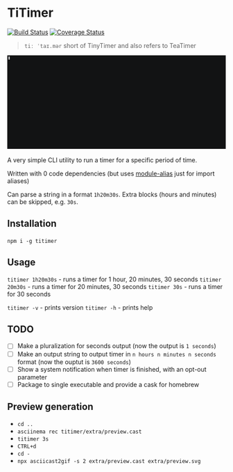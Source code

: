 # TiTimer

[![Build Status](https://travis-ci.org/goooseman/titimer.svg?branch=master)](https://travis-ci.org/goooseman/titimer)
[![Coverage Status](https://coveralls.io/repos/github/goooseman/titimer/badge.svg?branch=master)](https://coveralls.io/github/goooseman/titimer?branch=master)

> `tiː ˈtaɪ.mər` short of TinyTimer and also refers to TeaTimer

![asciicast](./extra/preview.gif)

A very simple CLI utility to run a timer for a specific period of time.

Written with 0 code dependencies (but uses [module-alias](https://www.npmjs.com/package/module-alias) just for import aliases)

Can parse a string in a format `1h20m30s`. Extra blocks (hours and minutes) can be skipped, e.g. `30s`.

## Installation

`npm i -g titimer`

## Usage

`titimer 1h20m30s` - runs a timer for 1 hour, 20 minutes, 30 seconds
`titimer 20m30s` - runs a timer for 20 minutes, 30 seconds
`titimer 30s` - runs a timer for 30 seconds

`titimer -v` - prints version
`titimer -h` - prints help

## TODO

- [ ] Make a pluralization for seconds output (now the output is `1 seconds`)
- [ ] Make an output string to output timer in `n hours n minutes n seconds` format (now the ouptut is `3600 seconds`)
- [ ] Show a system notification when timer is finished, with an opt-out parameter
- [ ] Package to single executable and provide a cask for homebrew

## Preview generation

- `cd ..`
- `asciinema rec titimer/extra/preview.cast`
- `titimer 3s`
- `CTRL+d`
- `cd -`
- `npx asciicast2gif -s 2 extra/preview.cast extra/preview.svg`
